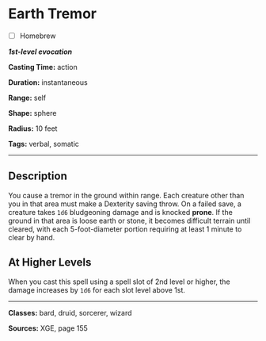 # Earth Tremor

- [ ] Homebrew

***1st-level evocation***

**Casting Time:** action

**Duration:** instantaneous

**Range:** self

**Shape:** sphere

**Radius:** 10 feet

**Tags:** verbal, somatic

---

## Description
You cause a tremor in the ground within range. Each creature other than you in that area must make a Dexterity saving throw. On a failed save, a creature takes `1d6` bludgeoning damage and is knocked **prone**. If the ground in that area is loose earth or stone, it becomes difficult terrain until cleared, with each 5-foot-diameter portion requiring at least 1 minute to clear by hand.

## At Higher Levels
When you cast this spell using a spell slot of 2nd level or higher, the damage increases by `1d6` for each slot level above 1st.

---

**Classes:** bard, druid, sorcerer, wizard

**Sources:** XGE, page 155
